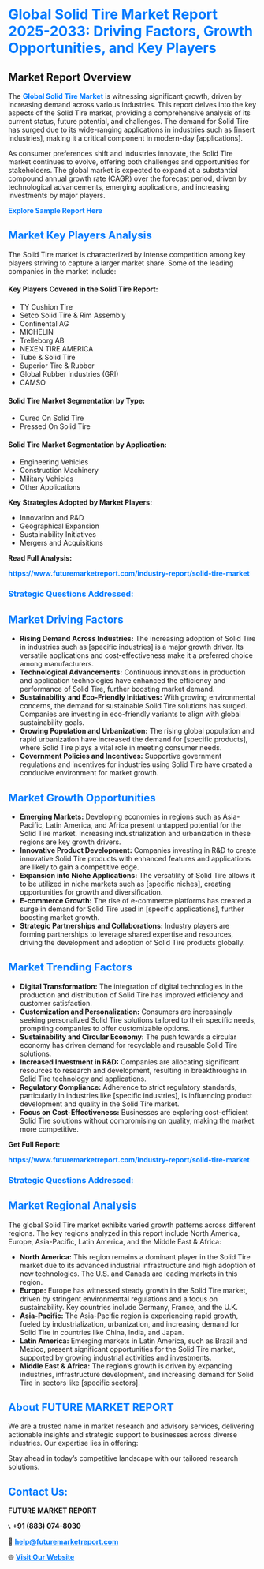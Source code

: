 <h1 style="color: #007BFF;">Global Solid Tire Market Report 2025-2033: Driving Factors, Growth Opportunities, and Key Players</h1>

<section id="overview">
<h2>Market Report Overview</h2>
<p>The <a href="https://www.futuremarketreport.com/industry-report/solid-tire-market" style="color: #007BFF; text-decoration: none;"><strong>Global Solid Tire Market</strong></a> is witnessing significant growth, driven by increasing demand across various industries. This report delves into the key aspects of the Solid Tire market, providing a comprehensive analysis of its current status, future potential, and challenges. The demand for Solid Tire has surged due to its wide-ranging applications in industries such as [insert industries], making it a critical component in modern-day [applications].</p>
<p>As consumer preferences shift and industries innovate, the Solid Tire market continues to evolve, offering both challenges and opportunities for stakeholders. The global market is expected to expand at a substantial compound annual growth rate (CAGR) over the forecast period, driven by technological advancements, emerging applications, and increasing investments by major players.</p>
</section>

<section id="overview">
<p><a href="https://www.futuremarketreport.com/request-sample/reportId=42017" style="color: #007BFF; text-decoration: none;"><strong>Explore Sample Report Here</strong></a></p>
</section>

<section id="key-players">
<h2 style="color: #007BFF;">Market Key Players Analysis</h2>
<p>The Solid Tire market is characterized by intense competition among key players striving to capture a larger market share. Some of the leading companies in the market include:</p>
<h4>Key Players Covered in the Solid Tire Report:</h4>
<ul><li>TY Cushion Tire</li><li>Setco Solid Tire &amp; Rim Assembly</li><li>Continental AG</li><li>MICHELIN</li><li>Trelleborg AB</li><li>NEXEN TIRE AMERICA</li><li>Tube &amp; Solid Tire</li><li>Superior Tire &amp; Rubber</li><li>Global Rubber industries (GRI)</li><li>CAMSO</li></ul>
<h4>Solid Tire Market Segmentation by Type:</h4>
<ul><li>Cured On Solid Tire</li><li>Pressed On Solid Tire</li></ul>

<h4>Solid Tire Market Segmentation by Application:</h4>
<ul><li>Engineering Vehicles</li><li>Construction Machinery</li><li>Military Vehicles</li><li>Other Applications</li></ul>
<p><strong>Key Strategies Adopted by Market Players:</strong></p>
<ul>
<li>Innovation and R&D</li>
<li>Geographical Expansion</li>
<li>Sustainability Initiatives</li>
<li>Mergers and Acquisitions</li>
</ul>
</section>

<section>
<p><strong>Read Full Analysis: </strong></p><a href="https://www.futuremarketreport.com/industry-report/solid-tire-market" style="color: #007BFF; text-decoration: none;"><strong>https://www.futuremarketreport.com/industry-report/solid-tire-market</strong></a>
<h3 style="color: #007BFF;">Strategic Questions Addressed:</h3>
</section>

<section id="driving-factors">
<h2 style="color: #007BFF;">Market Driving Factors</h2>
<ul>
<li><strong>Rising Demand Across Industries:</strong> The increasing adoption of Solid Tire in industries such as [specific industries] is a major growth driver. Its versatile applications and cost-effectiveness make it a preferred choice among manufacturers.</li>
<li><strong>Technological Advancements:</strong> Continuous innovations in production and application technologies have enhanced the efficiency and performance of Solid Tire, further boosting market demand.</li>
<li><strong>Sustainability and Eco-Friendly Initiatives:</strong> With growing environmental concerns, the demand for sustainable Solid Tire solutions has surged. Companies are investing in eco-friendly variants to align with global sustainability goals.</li>
<li><strong>Growing Population and Urbanization:</strong> The rising global population and rapid urbanization have increased the demand for [specific products], where Solid Tire plays a vital role in meeting consumer needs.</li>
<li><strong>Government Policies and Incentives:</strong> Supportive government regulations and incentives for industries using Solid Tire have created a conducive environment for market growth.</li>
</ul>
</section>

<section id="growth-opportunities">
<h2 style="color: #007BFF;">Market Growth Opportunities</h2>
<ul>
<li><strong>Emerging Markets:</strong> Developing economies in regions such as Asia-Pacific, Latin America, and Africa present untapped potential for the Solid Tire market. Increasing industrialization and urbanization in these regions are key growth drivers.</li>
<li><strong>Innovative Product Development:</strong> Companies investing in R&D to create innovative Solid Tire products with enhanced features and applications are likely to gain a competitive edge.</li>
<li><strong>Expansion into Niche Applications:</strong> The versatility of Solid Tire allows it to be utilized in niche markets such as [specific niches], creating opportunities for growth and diversification.</li>
<li><strong>E-commerce Growth:</strong> The rise of e-commerce platforms has created a surge in demand for Solid Tire used in [specific applications], further boosting market growth.</li>
<li><strong>Strategic Partnerships and Collaborations:</strong> Industry players are forming partnerships to leverage shared expertise and resources, driving the development and adoption of Solid Tire products globally.</li>
</ul>
</section>

<section id="trending-factors">
<h2 style="color: #007BFF;">Market Trending Factors</h2>
<ul>
<li><strong>Digital Transformation:</strong> The integration of digital technologies in the production and distribution of Solid Tire has improved efficiency and customer satisfaction.</li>
<li><strong>Customization and Personalization:</strong> Consumers are increasingly seeking personalized Solid Tire solutions tailored to their specific needs, prompting companies to offer customizable options.</li>
<li><strong>Sustainability and Circular Economy:</strong> The push towards a circular economy has driven demand for recyclable and reusable Solid Tire solutions.</li>
<li><strong>Increased Investment in R&D:</strong> Companies are allocating significant resources to research and development, resulting in breakthroughs in Solid Tire technology and applications.</li>
<li><strong>Regulatory Compliance:</strong> Adherence to strict regulatory standards, particularly in industries like [specific industries], is influencing product development and quality in the Solid Tire market.</li>
<li><strong>Focus on Cost-Effectiveness:</strong> Businesses are exploring cost-efficient Solid Tire solutions without compromising on quality, making the market more competitive.</li>
</ul>
</section>

<section>
<p><strong>Get Full Report: </strong></p><a href="https://www.futuremarketreport.com/industry-report/solid-tire-market" style="color: #007BFF; text-decoration: none;"><strong>https://www.futuremarketreport.com/industry-report/solid-tire-market</strong></a>
<h3 style="color: #007BFF;">Strategic Questions Addressed:</h3>
</section>


<section id="regional-analysis">
<h2 style="color: #007BFF;">Market Regional Analysis</h2>
<p>The global Solid Tire market exhibits varied growth patterns across different regions. The key regions analyzed in this report include North America, Europe, Asia-Pacific, Latin America, and the Middle East & Africa:</p>
<ul>
<li><strong>North America:</strong> This region remains a dominant player in the Solid Tire market due to its advanced industrial infrastructure and high adoption of new technologies. The U.S. and Canada are leading markets in this region.</li>
<li><strong>Europe:</strong> Europe has witnessed steady growth in the Solid Tire market, driven by stringent environmental regulations and a focus on sustainability. Key countries include Germany, France, and the U.K.</li>
<li><strong>Asia-Pacific:</strong> The Asia-Pacific region is experiencing rapid growth, fueled by industrialization, urbanization, and increasing demand for Solid Tire in countries like China, India, and Japan.</li>
<li><strong>Latin America:</strong> Emerging markets in Latin America, such as Brazil and Mexico, present significant opportunities for the Solid Tire market, supported by growing industrial activities and investments.</li>
<li><strong>Middle East & Africa:</strong> The region’s growth is driven by expanding industries, infrastructure development, and increasing demand for Solid Tire in sectors like [specific sectors].</li>
</ul>
</section>

<footer>
<h2 style="color: #007BFF;">About FUTURE MARKET REPORT</h2>
<p>We are a trusted name in market research and advisory services, delivering actionable insights and strategic support to businesses across diverse industries. Our expertise lies in offering:</p>

<p>Stay ahead in today’s competitive landscape with our tailored research solutions.</p>

<h2 style="color: #007BFF;">Contact Us:</h2>
<p><strong>FUTURE MARKET REPORT</strong></p>
<p>📞 <strong>+91 (883) 074-8030</strong></p>
<p>📧 <strong><a href="mailto:help@futuremarketreport.com" style="color: #007BFF;">help@futuremarketreport.com</a></strong></p>
<p>🌐 <strong><a href="https://www.futuremarketreport.com/" style="color: #007BFF;">Visit Our Website</a></strong></p>
</footer>